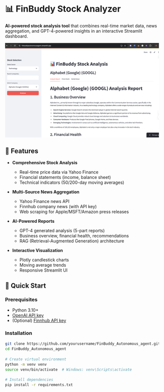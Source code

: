 # 📊 FinBuddy Stock Analyzer

**AI-powered stock analysis tool** that combines real-time market data, news aggregation, and GPT-4-powered insights in an interactive Streamlit dashboard.

![Demo Screenshot](dashboard.png) 
## 🌟 Features

- **Comprehensive Stock Analysis**
  - Real-time price data via Yahoo Finance
  - Financial statements (income, balance sheet)
  - Technical indicators (50/200-day moving averages)

- **Multi-Source News Aggregation**
  - Yahoo Finance news API
  - Finnhub company news (with API key)
  - Web scraping for Apple/MSFT/Amazon press releases

- **AI-Powered Reports**
  - GPT-4 generated analysis (5-part reports)
  - Business overview, financial health, recommendations
  - RAG (Retrieval-Augmented Generation) architecture

- **Interactive Visualization**
  - Plotly candlestick charts
  - Moving average trends
  - Responsive Streamlit UI

## 🚀 Quick Start

### Prerequisites
- Python 3.10+
- [OpenAI API key](https://platform.openai.com/api-keys)
- (Optional) [Finnhub API key](https://finnhub.io)

### Installation
```bash
git clone https://github.com/yourusername/FinBuddy_Autonomous_agent.git
cd FinBuddy_Autonomous_agent

# Create virtual environment
python -m venv venv
source venv/bin/activate  # Windows: venv\Scripts\activate

# Install dependencies
pip install -r requirements.txt